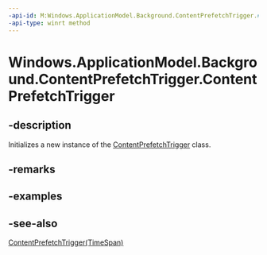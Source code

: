 ----api-id: M:Windows.ApplicationModel.Background.ContentPrefetchTrigger.#ctor
-api-type: winrt method
---<!-- Method syntaxpublic ContentPrefetchTrigger()--># Windows.ApplicationModel.Background.ContentPrefetchTrigger.ContentPrefetchTrigger## -descriptionInitializes a new instance of the [ContentPrefetchTrigger](contentprefetchtrigger.md) class.## -remarks## -examples## -see-also[ContentPrefetchTrigger(TimeSpan)](contentprefetchtrigger_contentprefetchtrigger_39915104.md)